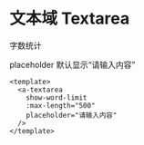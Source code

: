 # 文本域 Textarea

字数统计

placeholder 默认显示“请输入内容”

<a-card>
  <a-textarea
    show-word-limit
    :max-length="500"
    placeholder="请输入内容"
  />
</a-card>

```vue{3-5}
<template>
  <a-textarea
    show-word-limit
    :max-length="500"
    placeholder="请输入内容"
  />
</template>
```
